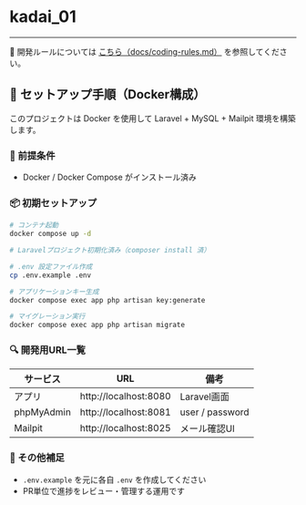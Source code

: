 # kadai_01

---

📘 開発ルールについては [こちら（docs/coding-rules.md）](docs/coding-rules.md) を参照してください。

## 🚀 セットアップ手順（Docker構成）

このプロジェクトは Docker を使用して Laravel + MySQL + Mailpit 環境を構築します。

### 🔧 前提条件
- Docker / Docker Compose がインストール済み

### 📦 初期セットアップ

```bash
# コンテナ起動
docker compose up -d

# Laravelプロジェクト初期化済み（composer install 済）

# .env 設定ファイル作成
cp .env.example .env

# アプリケーションキー生成
docker compose exec app php artisan key:generate

# マイグレーション実行
docker compose exec app php artisan migrate
```

### 🔍 開発用URL一覧

| サービス     | URL                     | 備考            |
|--------------|--------------------------|-----------------|
| アプリ       | http://localhost:8080   | Laravel画面     |
| phpMyAdmin   | http://localhost:8081   | user / password |
| Mailpit      | http://localhost:8025   | メール確認UI    |

### 🧾 その他補足

- `.env.example` を元に各自 `.env` を作成してください
- PR単位で進捗をレビュー・管理する運用です
